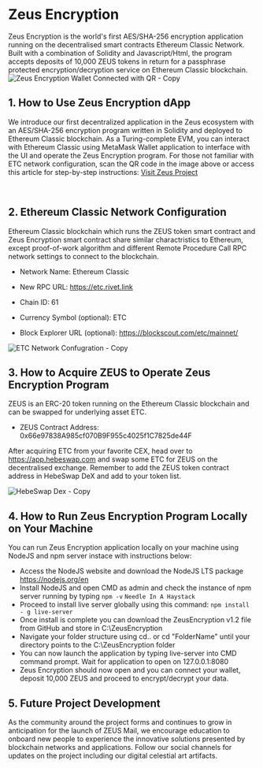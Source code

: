# Zeus Encryption
Zeus Encryption is the world's first AES/SHA-256 encryption application running on the decentralised smart contracts Ethereum Classic Network. Built with a combination of Solidity and Javascript/Html, the program accepts deposits of 10,000 ZEUS tokens in return for a passphrase protected encryption/decryption service on Ethereum Classic blockchain. 
![Zeus Encryption Wallet Connected with QR - Copy](https://github.com/user-attachments/assets/a1eff94c-872f-4280-bbba-0714f97349dc)
<br>
## 1. How to Use Zeus Encryption dApp

We introduce our first decentralized application in the Zeus ecosystem with an AES/SHA-256 encryption program written in Solidity and deployed to Ethereum Classic blockchain. 
As a Turing-complete EVM, you can interact with Ethereum Classic using MetaMask Wallet application to interface with the UI and operate the Zeus Encryption program.
For those not familiar with ETC network configuration, scan the QR code in the image above or access this article for step-by-step instructions: <a href="https://bit.ly/ZeusProject" onclick="window.open('https://bit.ly/ZeusProject', '_blank', 'noopener,noreferrer'); return false;">Visit Zeus Project</a>

<br>

## 2. Ethereum Classic Network Configuration
Ethereum Classic blockchain which runs the ZEUS token smart contract and Zeus Encryption smart contract share similar charactristics to Ethereum, except proof-of-work algorithm and different Remote Procedure Call RPC network settings to connect to the blockchain.
- Network Name: Ethereum Classic

- New RPC URL: https://etc.rivet.link

- Chain ID: 61

- Currency Symbol (optional): ETC

- Block Explorer URL (optional): https://blockscout.com/etc/mainnet/

![ETC Network Confugration - Copy](https://github.com/user-attachments/assets/76153773-167f-4437-bff6-2faceb8e709b)


## 3. How to Acquire ZEUS to Operate Zeus Encryption Program
ZEUS is an ERC-20 token running on the Ethereum Classic blockchain and can be swapped for underlying asset ETC.
- ZEUS Contract Address: 0x66e97838A985cf070B9F955c4025f1C7825de44F

After acquiring ETC from your favorite CEX, head over to https://app.hebeswap.com and swap some ETC for ZEUS on the decentralised exchange.
Remember to add the ZEUS token contract address in HebeSwap DeX and add to your token list.

![HebeSwap Dex - Copy](https://github.com/user-attachments/assets/9e5f72f5-ee0c-4d4f-a492-1d7904db712f)

## 4. How to Run Zeus Encryption Program Locally on Your Machine
You can run Zeus Encryption application locally on your machine using NodeJS and npm server instace with instructions below:
- Access the NodeJS website and download the NodeJS LTS package https://nodejs.org/en
- Install NodeJS and open CMD as admin and check the instance of npm server running by typing ``npm -v`` ``Needle In A Haystack``
- Proceed to install live server globally using this command: ``npm install - g live-server``
- Once install is complete you can download the ZeusEncryption v1.2 file from GitHub and store in C:\ZeusEncryption
- Navigate your folder structure using cd.. or cd "FolderName" until your directory points to the C:\ZeusEncryption folder
- You can now launch the application by typing live-server into CMD command prompt. Wait for application to open on 127.0.0.1:8080
- Zeus Encryption should now open and you can connect your wallet, deposit 10,000 ZEUS and proceed to encrypt/decrypt your data.

## 5. Future Project Development
As the community around the project forms and continues to grow in anticipation for the launch of ZEUS Mail, we encourage education to onboard new people to experience the innovative solutions presented by blockchain networks and applications. Follow our social channels for updates on the project including our digital celestial art artifacts. 
